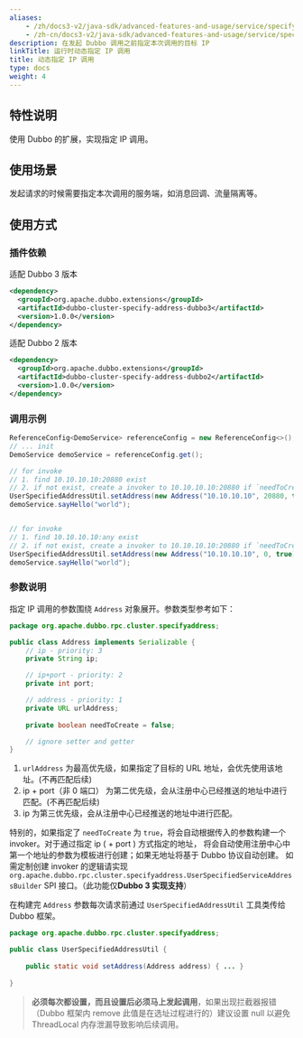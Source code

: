 ```yaml
---
aliases:
    - /zh/docs3-v2/java-sdk/advanced-features-and-usage/service/specify-ip/
    - /zh-cn/docs3-v2/java-sdk/advanced-features-and-usage/service/specify-ip/
description: 在发起 Dubbo 调用之前指定本次调用的目标 IP
linkTitle: 运行时动态指定 IP 调用
title: 动态指定 IP 调用
type: docs
weight: 4
---
```



## 特性说明
使用 Dubbo 的扩展，实现指定 IP 调用。

## 使用场景

发起请求的时候需要指定本次调用的服务端，如消息回调、流量隔离等。

## 使用方式

### 插件依赖

适配 Dubbo 3 版本

```xml
<dependency>
  <groupId>org.apache.dubbo.extensions</groupId>
  <artifactId>dubbo-cluster-specify-address-dubbo3</artifactId>
  <version>1.0.0</version>
</dependency>
```

适配 Dubbo 2 版本

```xml
<dependency>
  <groupId>org.apache.dubbo.extensions</groupId>
  <artifactId>dubbo-cluster-specify-address-dubbo2</artifactId>
  <version>1.0.0</version>
</dependency>
```

### 调用示例

```java
ReferenceConfig<DemoService> referenceConfig = new ReferenceConfig<>();
// ... init
DemoService demoService = referenceConfig.get();

// for invoke
// 1. find 10.10.10.10:20880 exist
// 2. if not exist, create a invoker to 10.10.10.10:20880 if `needToCreate` is true (only support in Dubbo 3.x's implementation)
UserSpecifiedAddressUtil.setAddress(new Address("10.10.10.10", 20880, true));
demoService.sayHello("world");


// for invoke
// 1. find 10.10.10.10:any exist
// 2. if not exist, create a invoker to 10.10.10.10:20880 if `needToCreate` is true (only support in Dubbo 3.x's implementation)
UserSpecifiedAddressUtil.setAddress(new Address("10.10.10.10", 0, true));
demoService.sayHello("world");
```

### 参数说明

指定 IP 调用的参数围绕 `Address` 对象展开。参数类型参考如下：

```java
package org.apache.dubbo.rpc.cluster.specifyaddress;

public class Address implements Serializable {
    // ip - priority: 3
    private String ip;

    // ip+port - priority: 2
    private int port;

    // address - priority: 1
    private URL urlAddress;
    
    private boolean needToCreate = false;

    // ignore setter and getter
}
```

1. `urlAddress` 为最高优先级，如果指定了目标的 URL 地址，会优先使用该地址。(不再匹配后续)
2. ip + port（非 0 端口） 为第二优先级，会从注册中心已经推送的地址中进行匹配。(不再匹配后续)
3. ip 为第三优先级，会从注册中心已经推送的地址中进行匹配。

特别的，如果指定了 `needToCreate` 为 `true`，将会自动根据传入的参数构建一个 invoker。对于通过指定 ip ( + port ) 方式指定的地址，
将会自动使用注册中心中第一个地址的参数为模板进行创建；如果无地址将基于 Dubbo 协议自动创建。
如需定制创建 invoker 的逻辑请实现 `org.apache.dubbo.rpc.cluster.specifyaddress.UserSpecifiedServiceAddressBuilder` SPI 接口。（此功能仅**Dubbo 3 实现支持**）

在构建完 `Address` 参数每次请求前通过 `UserSpecifiedAddressUtil` 工具类传给 Dubbo 框架。

```java
package org.apache.dubbo.rpc.cluster.specifyaddress;

public class UserSpecifiedAddressUtil {
    
    public static void setAddress(Address address) { ... }
    
}
```

> **必须每次都设置，而且设置后必须马上发起调用**，如果出现拦截器报错（Dubbo 框架内 remove 此值是在选址过程进行的）建议设置 null 以避免 ThreadLocal 内存泄漏导致影响后续调用。